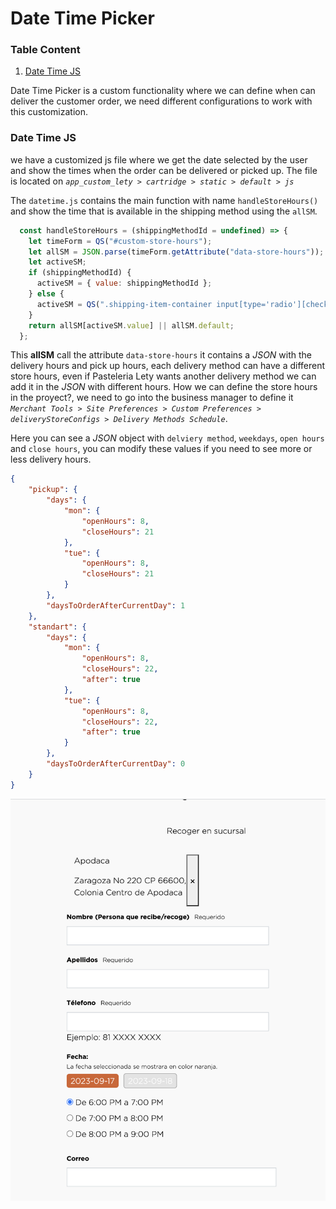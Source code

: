 # Date Time Picker #

### Table Content ###
1. [Date Time JS](#date-time-js)

Date Time Picker is a custom functionality where we can define when can deliver the
customer order, we need different configurations to work with this customization.

### Date Time JS ###
we have a customized js file where we get the date selected by the user and show the times when the order can be delivered or picked up.
The file is located on _`app_custom_lety > cartridge > static > default > js`_

The `datetime.js` contains the main function with name `handleStoreHours()` and show the time that is available
in the shipping method using the `allSM`.

```javascript
  const handleStoreHours = (shippingMethodId = undefined) => {
    let timeForm = QS("#custom-store-hours");
    let allSM = JSON.parse(timeForm.getAttribute("data-store-hours"));
    let activeSM;
    if (shippingMethodId) {
      activeSM = { value: shippingMethodId };
    } else {
      activeSM = QS(".shipping-item-container input[type='radio'][checked]");
    }
    return allSM[activeSM.value] || allSM.default;
  };
```

This **allSM** call the attribute `data-store-hours` it contains a _JSON_ with the delivery hours and
pick up hours, each delivery method can have a different store hours, even if Pasteleria Lety wants another delivery method we can add it in the _JSON_ with different hours.
How we can define the store hours in the proyect?, we need to go into the business manager to define it
_`Merchant Tools > Site Preferences > Custom Preferences > deliveryStoreConfigs > Delivery Methods Schedule`_.

Here you can see a _JSON_ object with `delviery method`, `weekdays`, `open hours` and `close hours`, you can modify these values if you need to see more or less delivery hours.

```json
{
    "pickup": {
        "days": {
            "mon": {
                "openHours": 8,
                "closeHours": 21
            },
            "tue": {
                "openHours": 8,
                "closeHours": 21
            }
        },
        "daysToOrderAfterCurrentDay": 1
    },
    "standart": {
        "days": {
            "mon": {
                "openHours": 8,
                "closeHours": 22,
                "after": true
            },
            "tue": {
                "openHours": 8,
                "closeHours": 22,
                "after": true
            }
        },
        "daysToOrderAfterCurrentDay": 0
    }
}
```
![](images/date-time.png)
